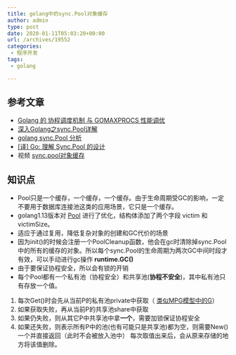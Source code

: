 ```yaml
---
title: golang中的sync.Pool对象缓存
author: admin
type: post
date: 2020-01-11T05:03:20+00:00
url: /archives/19552
categories:
 - 程序开发
tags:
 - golang

---
```

## 参考文章 

 * [Golang 的 协程调度机制 与 GOMAXPROCS 性能调优][1]
 * [深入Golang之sync.Pool详解][2]
 * [golang sync.Pool 分析][3]
 * [[译] Go: 理解 Sync.Pool 的设计][4]
 * 视频 [sync.pool对象缓存](https://time.geekbang.org/course/detail/160-87731)

## 知识点 

 * Pool只是一个缓存，一个缓存，一个缓存。由于生命周期受GC的影响，一定不要用于数据库连接池这类的应用场景，它只是一个缓存。
 * golang1.13版本对 [Pool](https://golang.org/pkg/sync/#Pool) 进行了优化，结构体添加了两个字段 victim 和 victimSize。
 * 适应于通过复用，降低复杂对象的创建和GC代价的场景
 * 因为init()的时候会注册一个PoolCleanup函数，他会在gc时清除掉sync.Pool中的所有的缓存的对象。所以每个sync.Pool的生命周期为两次GC中间时段才有效，可以手动进行gc操作 **runtime.GC()**
 * 由于要保证协程安全，所以会有锁的开销
 * 每个Pool都有一个私有池（协程安全）和共享池(**协程不安全**)，其中私有池只有存放一个值。
 1. 每次Get()时会先从当前P的私有池private中获取（ [类似MPG模型中的G](https://studygolang.com/articles/11825)）
 2. 如果获取失败，再从当前P的共享池share中获取
 3. 如果仍失败，则从其它P中共享池中拿**一个**，需要加锁保证协程安全
 4. 如果还失败，则表示所有P中的池(也有可能只是共享池)都为空，则需要New()一个并直接返回（此时不会被放入池中）
 每次取值出来后，会从原来存储的地方将该值删除。

 [1]: https://juejin.im/post/5b7678f451882533110e8948
 [2]: https://www.cnblogs.com/sunsky303/p/9706210.html
 [3]: https://www.jianshu.com/p/494cda4db297
 [4]: https://juejin.im/post/5d006254e51d45776031afe3